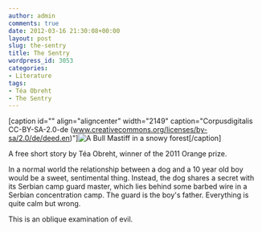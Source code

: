 ```yaml
---
author: admin
comments: true
date: 2012-03-16 21:30:08+00:00
layout: post
slug: the-sentry
title: The Sentry
wordpress_id: 3053
categories:
- Literature
tags:
- Téa Obreht
- The Sentry
---
```


[caption id="" align="aligncenter" width="2149" caption="Corpusdigitalis CC-BY-SA-2.0-de (www.creativecommons.org/licenses/by-sa/2.0/de/deed.en)"]![A Bull Mastiff in a snowy forest](http://upload.wikimedia.org/wikipedia/commons/9/9e/Bullmastiff_Junghund_1_Jahr.jpg)[/caption]

A free short story by Téa Obreht, winner of the 2011 Orange prize.

In a normal world the relationship between a dog and a 10 year old boy would be a sweet, sentimental thing. Instead, the dog shares a secret with its Serbian camp guard master, which lies behind some barbed wire in a Serbian concentration camp. The guard is the boy's father. Everything is quite calm but wrong.

This is an oblique examination of evil.
